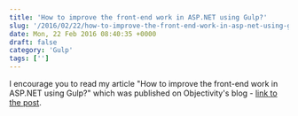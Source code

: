 ```yaml
---
title: 'How to improve the front-end work in ASP.NET using Gulp?'
slug: '/2016/02/22/how-to-improve-the-front-end-work-in-asp-net-using-gulp/'
date: Mon, 22 Feb 2016 08:40:35 +0000
draft: false
category: 'Gulp'
tags: ['']
---
```


I encourage you to read my article "How to improve the front-end work in ASP.NET using Gulp?" which was published on Objectivity's blog - [link to the post](http://blog.objectivity.co.uk/how-to-improve-the-front-end-work-in-asp-net-using-gulp/).
